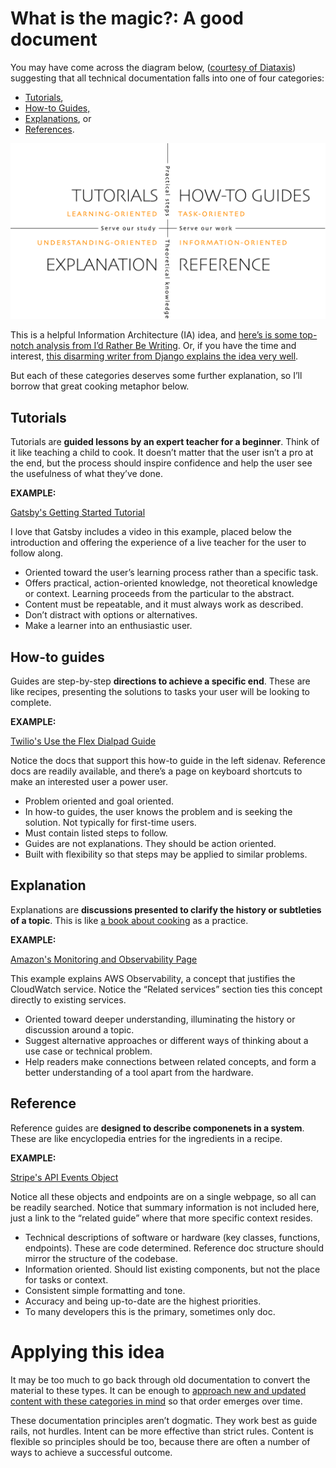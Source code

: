 # What is the magic?: A good document

You may have come across the diagram below, ([courtesy of Diataxis](https://diataxis.fr/)) 
suggesting that all technical documentation falls into one of four categories:

* [Tutorials](#tutorials),
* [How-to Guides,](#how-to-guides)
* [Explanations](#explanation), or
* [References](#reference).

![Diataxis diagram](media/image_1.png)

This is a helpful Information Architecture (IA) idea, 
and [here’s is some top-notch analysis from I’d Rather Be Writing](https://idratherbewriting.com/blog/what-is-diataxis-documentation-framework). 
Or, if you have the time and interest, 
[this disarming writer from Django explains the idea very well](https://www.youtube.com/watch?v=p0PPtdRHG6M). 

But each of these categories deserves some further explanation, 
so I’ll borrow that great cooking metaphor below.

## Tutorials

Tutorials are **guided lessons by an expert teacher for a beginner**. 
Think of it like teaching a child to cook. 
It doesn’t matter that the user isn’t a pro at the end, 
but the process should inspire confidence and help the user see the usefulness of what they’ve done.

**EXAMPLE:**

[Gatsby's Getting Started Tutorial](https://www.gatsbyjs.com/docs/tutorial/getting-started/part-1/) 

I love that Gatsby includes a video in this example, 
placed below the introduction and offering the experience of a live teacher 
for the user to follow along.

* Oriented toward the user’s learning process rather than a specific task.
* Offers practical, action-oriented knowledge, not theoretical knowledge or context. Learning proceeds from the particular to the abstract.
* Content must be repeatable, and it must always work as described.
* Don’t distract with options or alternatives.
* Make a learner into an enthusiastic user.

## How-to guides

Guides are step-by-step **directions to achieve a specific end**. 
These are like recipes, presenting the solutions to tasks your user will be looking to complete.

**EXAMPLE:**

[Twilio's Use the Flex Dialpad Guide](https://www.twilio.com/docs/flex/end-user-guide/dialpad-use) 

Notice the docs that support this how-to guide in the left sidenav. 
Reference docs are readily available, and there’s a page on keyboard shortcuts to make an interested user a power user.

* Problem oriented and goal oriented.
* In how-to guides, the user knows the problem and is seeking the solution. Not typically for first-time users.
* Must contain listed steps to follow.
* Guides are not explanations. They should be action oriented.
* Built with flexibility so that steps may be applied to similar problems.

## Explanation

Explanations are **discussions presented to clarify the history or subtleties of a topic**. This is like [a book about cooking](https://www.amazon.com/Catching-Fire-Cooking-Made-Human/dp/0465020410/ref=asc_df_0465020410/?tag=hyprod-20&linkCode=df0&hvadid=312090128349&hvpos=&hvnetw=g&hvrand=3946481143853556325&hvpone=&hvptwo=&hvqmt=&hvdev=c&hvdvcmdl=&hvlocint=&hvlocphy=1014226&hvtargid=pla-491669019510&psc=1) as a practice.

**EXAMPLE:**

[Amazon's Monitoring and Observability Page](https://aws.amazon.com/cloudops/monitoring-and-observability/?whats-new-cards.sort-by=item.additionalFields.postDateTime&whats-new-cards.sort-order=desc&blog-posts-cards.sort-by=item.additionalFields.createdDate&blog-posts-cards.sort-order=desc) 

This example explains AWS Observability, a concept that justifies the CloudWatch service. 
Notice the “Related services” section ties this concept directly to existing services.

* Oriented toward deeper understanding, illuminating the history or discussion around a topic.
* Suggest alternative approaches or different ways of thinking about a use case or technical problem.
* Help readers make connections between related concepts, and form a better understanding of a tool apart from the hardware.

## Reference

Reference guides are **designed to describe componenets in a system**. 
These are like encyclopedia entries for the ingredients in a recipe.

**EXAMPLE:**

[Stripe's API Events Object](https://stripe.com/docs/api/events/object)

Notice all these objects and endpoints are on a single webpage, so all can be readily searched. 
Notice that summary information is not included here, just a link to the “related guide” 
where that more specific context resides.

* Technical descriptions of software or hardware (key classes, functions, endpoints). These are code determined. Reference doc structure should mirror the structure of the codebase.
* Information oriented. Should list existing components, but not the place for tasks or context.
* Consistent simple formatting and tone.
* Accuracy and being up-to-date are the highest priorities.
* To many developers this is the primary, sometimes only doc.

# Applying this idea

It may be too much to go back through old documentation to convert the material to these types. 
It can be enough to [approach new and updated content with these categories in mind](https://diataxis.fr/how-to-use-diataxis/) 
so that order emerges over time.

These documentation principles aren’t dogmatic. They work best as guide rails, not hurdles. 
Intent can be more effective than strict rules. Content is flexible so principles should be too, 
because there are often a number of ways to achieve a successful outcome. 

